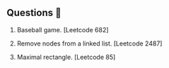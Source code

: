 ## Questions 📝

1. Baseball game. [Leetcode 682]

2. Remove nodes from a linked list. [Leetcode 2487]

3. Maximal rectangle. [Leetcode 85]